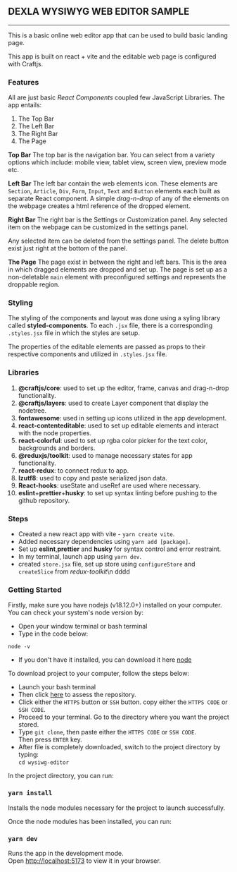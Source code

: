 ## **DEXLA WYSIWYG WEB EDITOR SAMPLE**

---

This is a basic online web editor app that can be used to build basic landing page.

This app is built on react + vite and the editable web page is configured with Craftjs.

### **Features**

All are just basic _React Components_ coupled few JavaScript Libraries. The app entails:

1. The Top Bar
2. The Left Bar
3. The Right Bar
4. The Page

**Top Bar**
The top bar is the navigation bar. You can select from a variety options which include: mobile view, tablet view, screen view, preview mode etc.

**Left Bar**
The left bar contain the web elements icon. These elements are `Section`, `Article`, `Div`, `Form`, `Input`, `Text` and `Button` elements each built as separate React component. A simple _drag-n-drop_ of any of the elements on the webpage creates a html reference of the dropped element.

**Right Bar**
The right bar is the Settings or Customization panel. Any selected item on the webpage can be customized in the settings panel.

Any selected item can be deleted from the settings panel. The delete button exist just right at the bottom of the panel.

**The Page**
The page exist in between the right and left bars. This is the area in which dragged elements are dropped and set up. The page is set up as a non-deletable `main` element with preconfigured settings and represents the droppable region.

### Styling

The styling of the components and layout was done using a syling library called **styled-components**.
To each `.jsx` file, there is a corresponding `.styles.jsx` file in which the styles are setup.

The properties of the editable elements are passed as props to their respective components and utilized in `.styles.jsx` file.

### Libraries

1. **@craftjs/core**: used to set up the editor, frame, canvas and drag-n-drop functionality.
2. **@craftjs/layers**: used to create Layer component that display the nodetree.
3. **fontawesome**: used in setting up icons utilized in the app development.
4. **react-contenteditable**: used to set up editable elements and interact with the node properties.
5. **react-colorful**: used to set up rgba color picker for the text color, backgrounds and borders.
6. **@reduxjs/toolkit**: used to manage necessary states for app functionality.
7. **react-redux**: to connect redux to app.
8. **lzutf8**: used to copy and paste serialized json data.
9. **React-hooks**: useState and useRef are used where necessary.
10. **eslint**+**prettier**+**husky**: to set up syntax linting before pushing to the github repository.

### Steps

- Created a new react app with vite - `yarn create vite`.
- Added necessary dependencies using `yarn add [package]`.
- Set up **eslint**,**prettier** and **husky** for syntax control and error restraint.
- In my terminal, launch app using `yarn dev`.
- created `store.jsx` file, set up store using `configureStore` and `createSlice` from _redux-toolkit_\n dddd

### Getting Started

Firstly, make sure you have nodejs (v18.12.0+) installed on your computer.\
You can check your system's node version by:

- Open your window terminal or bash terminal
- Type in the code below:

`node -v`

- If you don't have it installed, you can download it here [node](https://nodejs.org/en/download)

To download project to your computer, follow the steps below:

- Launch your bash terminal
- Then click [here](https://github.com/willhemz/WYSIWG-Editor) to assess the repository.
- Click either the `HTTPS` button or `SSH` button. copy either the `HTTPS CODE` or `SSH CODE`.
- Proceed to your terminal. Go to the directory where you want the project stored.
- Type `git clone`, then paste either the `HTTPS CODE` or `SSH CODE`.\
  Then press `ENTER` key.
- After file is completely downloaded, switch to the project directory by typing:\
  `cd wysiwg-editor`

In the project directory, you can run:

### `yarn install`

Installs the node modules necessary for the project to launch successfully.

Once the node modules has been installed, you can run:

### `yarn dev`

Runs the app in the development mode.\
Open [http://localhost:5173](http://localhost:5173) to view it in your browser.
